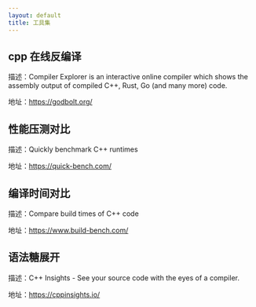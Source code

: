 ```yaml
---
layout: default
title: 工具集
---
```



## cpp 在线反编译


描述：Compiler Explorer is an interactive online compiler which shows the assembly output of compiled C++, Rust, Go (and many more) code.  

地址：https://godbolt.org/ 


## 性能压测对比  


描述：Quickly benchmark C++ runtimes  

地址：https://quick-bench.com/  


## 编译时间对比


描述：Compare build times of C++ code  


地址：https://www.build-bench.com/  


## 语法糖展开  



描述：C++ Insights - See your source code with the eyes of a compiler.  

地址：https://cppinsights.io/  

